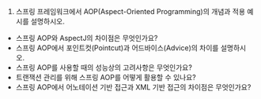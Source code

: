 

1) 스프링 프레임워크에서 AOP(Aspect-Oriented Programming)의 개념과 적용 예시를 설명하시오.
- 스프링 AOP와 AspectJ의 차이점은 무엇인가요?
- 스프링 AOP에서 포인트컷(Pointcut)과 어드바이스(Advice)의 차이를 설명하시오.
- 스프링 AOP를 사용할 때의 성능상의 고려사항은 무엇인가요?
- 트랜잭션 관리를 위해 스프링 AOP를 어떻게 활용할 수 있나요?
- 스프링 AOP에서 어노테이션 기반 접근과 XML 기반 접근의 차이점은 무엇인가요?
